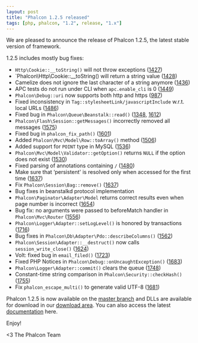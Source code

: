 ```yaml
---
layout: post
title: "Phalcon 1.2.5 released"
tags: [php, phalcon, "1.2", release, "1.x"]
---
```


We are pleased to announce the release of Phalcon 1.2.5, the latest stable version of framework.

1.2.5 includes mostly bug fixes:

<!--more-->
- `Http\Cookie::__toString()` will not throw exceptions ([1427](https://github.com/phalcon/cphalcon/issues/1427))
- `Phalcon\Http\Cookie::__toString() will return a string value ([1428](https://github.com/phalcon/cphalcon/issues/1428))
- Camelize does not ignore the last character of a string anymore ([1436](https://github.com/phalcon/cphalcon/issues/1436))
- APC tests do not run under CLI when `apc.enable_cli` is 0 ([1449](https://github.com/phalcon/cphalcon/issues/1449))
- `Phalcon\Debug::uri` now supports both http and https ([987](https://github.com/phalcon/cphalcon/issues/987))
- Fixed inconsistency in `Tag::stylesheetLink/javascriptInclude` w.r.t. local URLs ([1486](https://github.com/phalcon/cphalcon/issues/1486))
- Fixed bug in `Phalcon\Queue\Beanstalk::read()` ([1348](https://github.com/phalcon/cphalcon/issues/1348), [1612](https://github.com/phalcon/cphalcon/issues/1612))
- `Phalcon\Flash\Session::getMessages()` incorrectly removed all messages ([1575](https://github.com/phalcon/cphalcon/issues/1575))
- Fixed bug in `phalcon_fix_path()` ([1601](https://github.com/phalcon/cphalcon/issues/1601))
- Added `Phalcon\Mvc\Model\Row::toArray()` method ([1506](https://github.com/phalcon/cphalcon/issues/1506))
- Added support for `POINT` type in MySQL ([1536](https://github.com/phalcon/cphalcon/issues/1536))
- `Phalcon\Mvc\Model\Validator::getOption()` returns `NULL` if the option does not exist ([1530](https://github.com/phalcon/cphalcon/issues/1530))
- Fixed parsing of annotations containing `/` ([1480](https://github.com/phalcon/cphalcon/issues/1480))
- Make sure that ‘persistent' is resolved only when accessed for the first time ([1637](https://github.com/phalcon/cphalcon/issues/1637))
- Fix `Phalcon\Session\Bag::remove()` ([1637](https://github.com/phalcon/cphalcon/issues/1637))
- Bug fixes in beanstalkd protocol implementation
- `Phalcon\Paginator\Adapter\Model` returns correct results even when page number is incorrect ([1654](https://github.com/phalcon/cphalcon/issues/1654))
- Bug fix: no arguments were passed to beforeMatch handler in `Phalcon\Mvc\Router` ([1556](https://github.com/phalcon/cphalcon/issues/1556))
- `Phalcon\Logger\Adapter::setLogLevel()` is honored by transactions ([1716](https://github.com/phalcon/cphalcon/issues/1716))
- Bug fixes in `Phalcon\Db\Adapter\Pdo::describeColumns()` ([1562](https://github.com/phalcon/cphalcon/issues/1562))
- `Phalcon\Session\Adapter::__destruct()` now calls `session_write_close()` ([1624](https://github.com/phalcon/cphalcon/issues/1624))
- Volt: fixed bug in `email_filed()` ([1723](https://github.com/phalcon/cphalcon/issues/1723))
- Fixed PHP Notices in `Phalcon\Debug::onUncaughtException()` ([1683](https://github.com/phalcon/cphalcon/issues/1683))
- `Phalcon\Logger\Adapter::commit()` clears the queue ([1748](https://github.com/phalcon/cphalcon/issues/1748))
- Constant-time string comparison in `Phalcon\Security::checkHash()` ([1755](https://github.com/phalcon/cphalcon/issues/1755))
- Fix `phalcon_escape_multi()` to generate valid UTF-8 ([1681](https://github.com/phalcon/cphalcon/issues/1681))

Phalcon 1.2.5 is now available on the 
[master branch](https://github.com/phalcon/cphalcon) and DLLs are available for download in our [download area](https://phalconphp.com/download). You can also access the latest [documentation](https://docs.phalconphp.com) here.

Enjoy!


<3 The Phalcon Team
